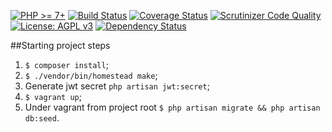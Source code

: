 
[![PHP >= 7+](https://img.shields.io/badge/php-%3E%3D%207-8892BF.svg?style=flat-square)](https://php.net/)
[![Build Status](https://secure.travis-ci.org/AlexFloppy/laravel-api-boilerplate.png?branch=master)](https://travis-ci.org/AlexFloppy/laravel-api-boilerplate)
[![Coverage Status](https://coveralls.io/repos/github/AlexFloppy/laravel-api-boilerplate/badge.svg?branch=master)](https://coveralls.io/github/AlexFloppy/laravel-api-boilerplate?branch=master)
[![Scrutinizer Code Quality](https://scrutinizer-ci.com/g/AlexFloppy/laravel-api-boilerplate/badges/quality-score.png)](https://scrutinizer-ci.com/g/AlexFloppy/laravel-api-boilerplate/?branch=master)
[![License: AGPL v3](https://img.shields.io/badge/License-AGPL%20v3-blue.svg?style=flat-square)](http://www.gnu.org/licenses/agpl-3.0)
[![Dependency Status](https://www.versioneye.com/user/projects/58e7b65326a5bb0038e42265/badge.svg?style=flat-square)](https://www.versioneye.com/user/projects/58e7b65326a5bb0038e42265)

##Starting project steps

1. `$ composer install`;
2. `$ ./vendor/bin/homestead make`;
3. Generate jwt secret `php artisan jwt:secret`;
4. `$ vagrant up`;
5. Under vagrant from project root `$ php artisan migrate && php artisan db:seed`.
